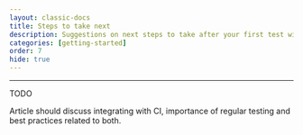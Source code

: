 ```yaml
---
layout: classic-docs
title: Steps to take next
description: Suggestions on next steps to take after your first test with k6 and Insights.
categories: [getting-started]
order: 7
hide: true
---
```


***

TODO

Article should discuss integrating with CI, importance of regular testing and best practices related to both.
